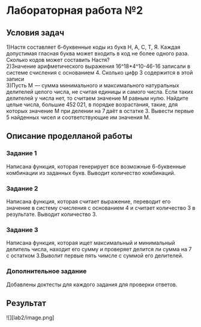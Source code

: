 # Лабораторная работа №2
## Условия задач
1)Настя составляет 6-буквенные коды из букв Н, А, С, Т, Я. Каждая допустимая гласная буква может входить в код не более одного раза. Сколько кодов может составить Настя?\
2)Значение арифметического выражения 16^18*4^10-46-16 записали в системе счисления с основанием 4. Сколько цифр 3 содержится в этой записи\
3)Пусть M  — сумма минимального и максимального натуральных делителей целого числа, не считая единицы и самого числа. Если таких делителей у числа нет, то считаем значение M равным нулю. Найдите целые числа, большие 452 021, в порядке возрастания, такие, для которых значение M при делении на 7 даёт в остатке 3. Вывести первые 5 найденных чисел и соответствующие им значения M.
## Описание проделланой работы
### Задание 1
Написана функция, которая генерирует все возможные 6-буквенные комбинации из заданных букв. Выводит количество комбинаций.
### Задание 2
Написана функция, которая считает выражение, переводит его значение в систему счисления с основанием 4 и считает количество 3 в результате. Выводит количество 3.
### Задание 3 
Написана функция, которая ищет максимальный и минимальный делитель числа, находит его сумму и проверяет делится ли сумма на 7 с остатком 3.Выволит первые пять чимсле с суммой его делителей.

### Дополнительное задание
Добавлены доктесты для каждого задания для проверки ответов.
## Результат
![][lab2/image.png]


